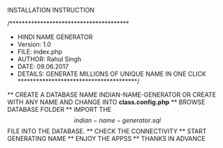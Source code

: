 INSTALLATION INSTRUCTION

/***************************************
* HINDI NAME GENERATOR
* Version: 1.0
* FILE: index.php
* AUTHOR: Rahul Singh
* DATE: 09.06.2017
* DETAILS: GENERATE MILLIONS OF UNIQUE NAME IN ONE CLICK
***************************************/

** 
CREATE A DATABASE NAME INDIAN-NAME-GENERATOR OR CREATE WITH ANY NAME AND CHANGE INTO **class.config.php**
**
BROWSE DATABASE FOLDER 
**
IMPORT THE $$ indian-name-generator.sql $$ FILE INTO THE DATABASE.
**
CHECK THE CONNECTIVITY
**
START GENERATING NAME
**
ENJOY THE APPSS
**
THANKS IN ADVANCE